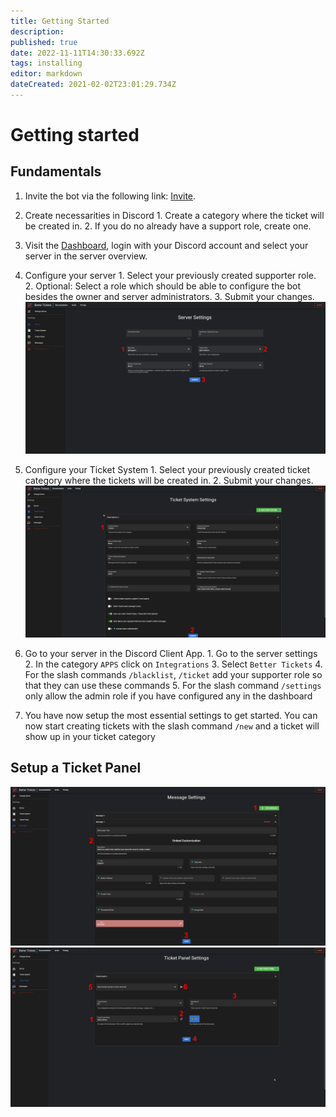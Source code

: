 ```yaml
---
title: Getting Started
description: 
published: true
date: 2022-11-11T14:30:33.692Z
tags: installing
editor: markdown
dateCreated: 2021-02-02T23:01:29.734Z
---
```


# Getting started

## Fundamentals
1. Invite the bot via the following link: [Invite](https://discord.com/oauth2/authorize?client_id=553610702439579669&scope=applications.commands%20bot&permissions=2953178200).

2. Create necessarities in Discord
		1. Create a category where the ticket will be created in.
  	2. If you do no already have a support role, create one.

3. Visit the [Dashboard](https://better-tickets.de/), login with your Discord account and select your server in the server overview.

4. Configure your server
		1. Select your previously created supporter role.
    2. Optional: Select a role which should be able to configure the bot besides the owner and server administrators.
    3. Submit your changes.
![getting_started_fundamentals_1_edited.png](/getting_started_fundamentals_1_edited.png)

5. Configure your Ticket System
		1. Select your previously created ticket category where the tickets will be created in.
    2. Submit your changes.
![getting_started_fundamentals_2_edited.png](/getting_started_fundamentals_2_edited.png)

6. Go to your server in the Discord Client App.
		1. Go to the server settings
    2. In the category `APPS` click on `Integrations`
    3. Select `Better Tickets`
    4. For the slash commands `/blacklist`, `/ticket` add your supporter role so that they can use these commands
    5. For the slash command `/settings` only allow the admin role if you have configured any in the dashboard

7. You have now setup the most essential settings to get started. You can now start creating tickets with the slash command `/new` and a ticket will show up in your ticket category

## Setup a Ticket Panel
![getting_started_ticket_panel_1_edited.png](/getting_started_ticket_panel_1_edited.png)
![getting_started_ticket_panel_2_edited.png](/getting_started_ticket_panel_2_edited.png)

